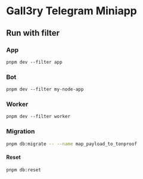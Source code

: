 # Gall3ry Telegram Miniapp

## Run with filter

### App

```
pnpm dev --filter app 
```

### Bot

```
pnpm dev --filter my-node-app
```

### Worker

```
pnpm dev --filter worker
```

### Migration

```bash
pnpm db:migrate -- --name map_payload_to_tonproof
```

#### Reset
 
```
pnpm db:reset
```

